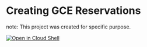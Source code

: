 # Creating GCE Reservations
note: This project was created for specific purpose.

[![Open in Cloud Shell](https://gstatic.com/cloudssh/images/open-btn.png)](https://ssh.cloud.google.com/cloudshell/open?cloudshell_git_repo=https://github.com/tpoppok/gce-reservation&cloudshell_working_dir=gce-reservation&cloudshell_tutorial=tutorial.md&shellonly=true)

